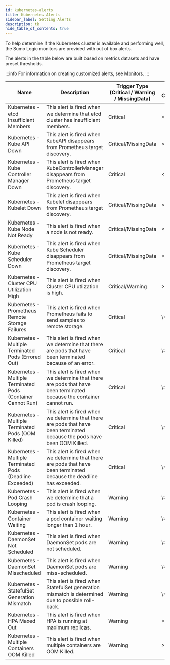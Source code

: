 ```yaml
---
id: kubernetes-alerts
title: Kubernetes Alerts
sidebar_label: Setting Alerts
description: tk
hide_table_of_contents: true
---
```


To help determine if the Kubernetes cluster is available and performing well, the Sumo Logic monitors are provided with out of box alerts.

The alerts in the table below are built based on metrics datasets and have preset thresholds.

:::info
For information on creating customized alerts, see [Monitors](https://help.sumologic.com/Visualizations-and-Alerts/Alerts/Monitors).
:::

| Name | Description | Trigger Type (Critical / Warning / MissingData) | Alert Condition | Recovery Condition |
|--|--|--|--|--|
| Kubernetes - etcd Insufficient Members | This alert is fired when we determine that etcd cluster has insufficient members. | Critical | \>0 | \<=0 |
| Kubernetes -Kube API Down | This alert is fired when KubeAPI disappears from Prometheus target discovery. | Critical/MissingData | \<=0 | \\>0 |
| Kubernetes -Kube Controller Manager Down | This alert is fired when KubeControllerManager disappears from Prometheus target discovery. | Critical | \<=0 | \\>0 |
| Kubernetes -Kubelet Down | This alert is fired when Kubelet disappears from Prometheus target discovery. | Critical/MissingData | \<=0 | \\>0 |
| Kubernetes -Kube Node Not Ready | This alert is fired when a node is not ready. | Critical/MissingData | \<=0 | \\>0 |
| Kubernetes -Kube Scheduler Down | This alert is fired when Kube Scheduler disappears from Prometheus target discovery. | Critical/MissingData | \<=0 | \\>0 |
| Kubernetes -Cluster CPU Utilization High | This alert is fired when Cluster CPU utlization is high. | Critical/Warning | \>0.90 | \<=0.90 |
| Kubernetes -Prometheus Remote Storage Failures | This alert is fired when Prometheus fails to send samples to remote storage. | Critical | \\>1 | \<=1 |
| Kubernetes -Multiple Terminated Pods (Errored Out) | This alert is fired when we determine that there are pods that have been terminated because of an error. | Critical | \\>5 | \<=5 |
| Kubernetes - Multiple Terminated Pods (Container Cannot Run) | This alert is fired when we determine that there are pods that have been terminated because the container cannot run. | Critical | \\>5 | \<=5 |
| Kubernetes - Multiple Terminated Pods (OOM Killed) | This alert is fired when we determine that there are pods that have been terminated because the pods have been OOM Killed. | Critical | \\>5 | \<=5 |
| Kubernetes - Multiple Terminated Pods (Deadline Exceeded)    | This alert is fired when we determine that there are pods that have been terminated because the deadline has exceeded. | Critical | \\>5 | \<=5 |
| Kubernetes -Pod Crash Looping | This alert is fired when we determine that a pod is crash looping. | Warning | \\>0 | \<=0 |
| Kubernetes -Container Waiting | This alert is fired when a pod container waiting longer than 1 hour. | Warning | \\>0 | \<=0 |
| Kubernetes -DaemonSet Not Scheduled | This alert is fired when DaemonSet pods are not scheduled. | Warning | \\>0 | \<=0 |
| Kubernetes -DaemonSet Misscheduled | This alert is fired when DaemonSet pods are miss-scheduled. | Warning | \\>0 | \<=0 |
| Kubernetes -StatefulSet Generation Mismatch | This alert is fired when StatefulSet generation mismatch is determined due to possible roll-back. | Warning | \\>0 | \<=0 |
| Kubernetes -HPA Maxed Out | This alert is fired when HPA is running at maximum replicas. | Warning | \<=0 | \\>0 |
| Kubernetes -Multiple Containers OOM Killed | This alert is fired when multiple containers are OOM Killed. | Warning | \>=5 | \<5 |
